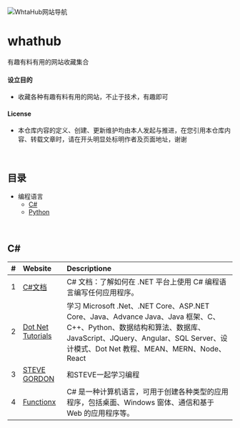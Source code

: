 ![WhtaHub网站导航](https://imgtu.com/i/IljTL4)


# whathub
有趣有料有用的网站收藏集合

#### 设立目的

- 收藏各种有趣有料有用的网站，不止于技术，有趣即可

#### License

- 本仓库内容的定义、创建、更新维护均由本人发起与推进，在您引用本仓库内容、转载文章时，请在开头明显处标明作者及页面地址，谢谢

<br/>

## 目录

- 编程语言
  - [C#](#C#)
  - [Python](#Python)

<br/>

## C#

|#|Website|Descriptione|
|:-|:-|:-|
|1|[C#文档](https://docs.microsoft.com/zh-cn/dotnet/csharp/)|C# 文档：了解如何在 .NET 平台上使用 C# 编程语言编写任何应用程序。|
|2|[Dot Net Tutorials](https://dotnettutorials.net/)|学习 Microsoft .Net、.NET Core、ASP.NET Core、Java、Advance Java、Java 框架、C、C++、Python、数据结构和算法、数据库、JavaScript、JQuery、Angular、SQL Server、设计模式、Dot Net 教程、MEAN、MERN、Node、React|
|3|[STEVE GORDON](https://www.stevejgordon.co.uk/)|和STEVE一起学习编程|
|4|[Functionx](http://www.functionx.com/csharp/)|C# 是一种计算机语言，可用于创建各种类型的应用程序，包括桌面、Windows 窗体、通信和基于 Web 的应用程序等。|



